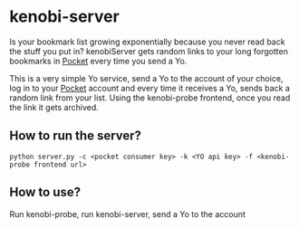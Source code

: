 kenobi-server
============

Is your bookmark list growing exponentially because you never read back the stuff you put in? kenobiServer gets random links to your long forgotten bookmarks in [Pocket](www.getpocket.com) every time you send a Yo.

This is a very simple Yo service, send a Yo to the account of your choice, log in to your [Pocket](www.getpocket.com) account and every time it receives a Yo, sends back a random link from your list. Using the kenobi-probe frontend, once you read the link it gets archived.

How to run the server?
---
```
python server.py -c <pocket consumer key> -k <YO api key> -f <kenobi-probe frontend url>
```

How to use?
---
Run kenobi-probe, run kenobi-server, send a Yo to the account
